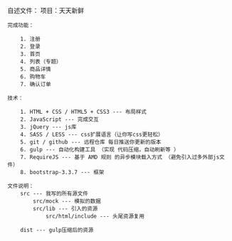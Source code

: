 
自述文件：
	项目：天天新鲜
	
	完成功能：
		
		1. 注册
		2. 登录
		3. 首页
		4. 列表（专题）
		5. 商品详情
		6. 购物车
		7. 确认订单

	技术：
	
		1. HTML + CSS / HTML5 + CSS3 --- 布局样式
		2. JavaScript --- 完成交互
		3. jQuery --- js库
		4. SASS / LESS --- css扩展语言（让你写css更轻松）
		5. git / github --- 远程仓库 每日推送你更新的版本
		6. gulp --- 自动化构建工具 （实现 代码压缩，自动刷新等 ）
		7. RequireJS --- 基于 AMD 规则 的异步模块载入方式 （避免引入过多外部js文件）
		8. bootstrap-3.3.7 --- 框架
		
	文件说明：
		src --- 我写的所有源文件
			src/mock --- 模拟的数据
			src/lib --- 引入的资源
				src/html/include --- 头尾资源复用
				
		dist --- gulp压缩后的资源
